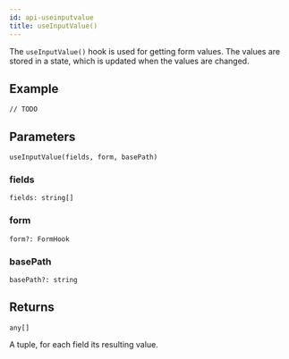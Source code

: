 ```yaml
---
id: api-useinputvalue
title: useInputValue()
---
```


The `useInputValue()` hook is used for getting form values. The values are stored in a state, which is updated when the values are changed.

## Example

```tsx
// TODO
```

## Parameters
`useInputValue(fields, form, basePath)`

### fields
`fields: string[]`

### form
`form?: FormHook`

### basePath
`basePath?: string`

## Returns
`any[]`

A tuple, for each field its resulting value.
